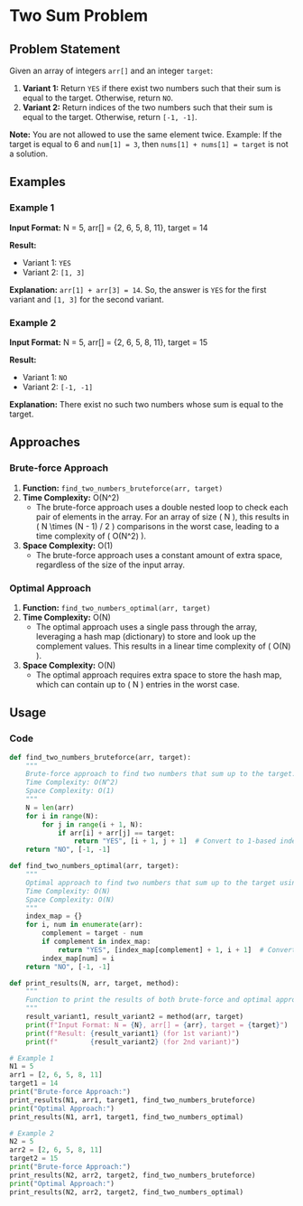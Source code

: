 # Two Sum Problem

## Problem Statement

Given an array of integers `arr[]` and an integer `target`:

1. **Variant 1:** Return `YES` if there exist two numbers such that their sum is equal to the target. Otherwise, return `NO`.
2. **Variant 2:** Return indices of the two numbers such that their sum is equal to the target. Otherwise, return `[-1, -1]`.

**Note:** You are not allowed to use the same element twice. Example: If the target is equal to 6 and `num[1] = 3`, then `nums[1] + nums[1] = target` is not a solution.

## Examples

### Example 1

**Input Format:** N = 5, arr[] = {2, 6, 5, 8, 11}, target = 14

**Result:**
- Variant 1: `YES`
- Variant 2: `[1, 3]`

**Explanation:** `arr[1] + arr[3] = 14`. So, the answer is `YES` for the first variant and `[1, 3]` for the second variant.

### Example 2

**Input Format:** N = 5, arr[] = {2, 6, 5, 8, 11}, target = 15

**Result:**
- Variant 1: `NO`
- Variant 2: `[-1, -1]`

**Explanation:** There exist no such two numbers whose sum is equal to the target.

## Approaches

### Brute-force Approach

1. **Function:** `find_two_numbers_bruteforce(arr, target)`
2. **Time Complexity:** O(N^2)
   - The brute-force approach uses a double nested loop to check each pair of elements in the array. For an array of size \( N \), this results in \( N \times (N - 1) / 2 \) comparisons in the worst case, leading to a time complexity of \( O(N^2) \).
3. **Space Complexity:** O(1)
   - The brute-force approach uses a constant amount of extra space, regardless of the size of the input array.

### Optimal Approach

1. **Function:** `find_two_numbers_optimal(arr, target)`
2. **Time Complexity:** O(N)
   - The optimal approach uses a single pass through the array, leveraging a hash map (dictionary) to store and look up the complement values. This results in a linear time complexity of \( O(N) \).
3. **Space Complexity:** O(N)
   - The optimal approach requires extra space to store the hash map, which can contain up to \( N \) entries in the worst case.

## Usage

### Code

```python
def find_two_numbers_bruteforce(arr, target):
    """
    Brute-force approach to find two numbers that sum up to the target.
    Time Complexity: O(N^2)
    Space Complexity: O(1)
    """
    N = len(arr)
    for i in range(N):
        for j in range(i + 1, N):
            if arr[i] + arr[j] == target:
                return "YES", [i + 1, j + 1]  # Convert to 1-based index
    return "NO", [-1, -1]

def find_two_numbers_optimal(arr, target):
    """
    Optimal approach to find two numbers that sum up to the target using a hash map.
    Time Complexity: O(N)
    Space Complexity: O(N)
    """
    index_map = {}
    for i, num in enumerate(arr):
        complement = target - num
        if complement in index_map:
            return "YES", [index_map[complement] + 1, i + 1]  # Convert to 1-based index
        index_map[num] = i
    return "NO", [-1, -1]

def print_results(N, arr, target, method):
    """
    Function to print the results of both brute-force and optimal approaches.
    """
    result_variant1, result_variant2 = method(arr, target)
    print(f"Input Format: N = {N}, arr[] = {arr}, target = {target}")
    print(f"Result: {result_variant1} (for 1st variant)")
    print(f"        {result_variant2} (for 2nd variant)")

# Example 1
N1 = 5
arr1 = [2, 6, 5, 8, 11]
target1 = 14
print("Brute-force Approach:")
print_results(N1, arr1, target1, find_two_numbers_bruteforce)
print("Optimal Approach:")
print_results(N1, arr1, target1, find_two_numbers_optimal)

# Example 2
N2 = 5
arr2 = [2, 6, 5, 8, 11]
target2 = 15
print("Brute-force Approach:")
print_results(N2, arr2, target2, find_two_numbers_bruteforce)
print("Optimal Approach:")
print_results(N2, arr2, target2, find_two_numbers_optimal)
```
